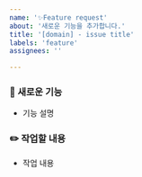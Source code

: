 ```yaml
---
name: '✨Feature request'
about: '새로운 기능을 추가합니다.'
title: '[domain] - issue title'
labels: 'feature'
assignees: ''

---
```


### 🎯 새로운 기능
- 기능 설명

### ✏️ 작업할 내용
- 작업 내용
